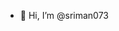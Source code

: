 - 👋 Hi, I’m @sriman073

<!---
sriman073/sriman073 is a ✨ special ✨ repository because its `README.md` (this file) appears on your GitHub profile.
You can click the Preview link to take a look at your changes.
--->
